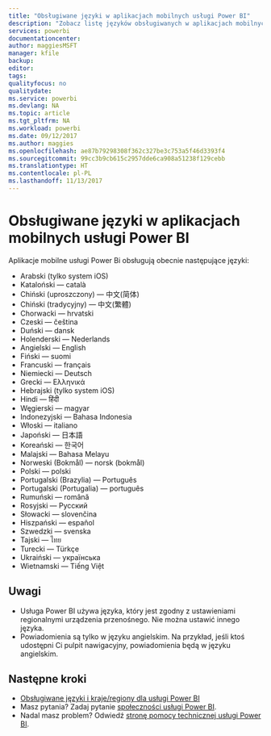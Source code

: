 ```yaml
---
title: "Obsługiwane języki w aplikacjach mobilnych usługi Power BI"
description: "Zobacz listę języków obsługiwanych w aplikacjach mobilnych usługi Power BI."
services: powerbi
documentationcenter: 
author: maggiesMSFT
manager: kfile
backup: 
editor: 
tags: 
qualityfocus: no
qualitydate: 
ms.service: powerbi
ms.devlang: NA
ms.topic: article
ms.tgt_pltfrm: NA
ms.workload: powerbi
ms.date: 09/12/2017
ms.author: maggies
ms.openlocfilehash: ae87b79298308f362c327be3c753a5f46d3393f4
ms.sourcegitcommit: 99cc3b9cb615c2957dde6ca908a51238f129cebb
ms.translationtype: HT
ms.contentlocale: pl-PL
ms.lasthandoff: 11/13/2017
---
```

# <a name="supported-languages-in-the-power-bi-mobile-apps"></a>Obsługiwane języki w aplikacjach mobilnych usługi Power BI
Aplikacje mobilne usługi Power Bi obsługują obecnie następujące języki:

* Arabski (tylko system iOS)
* Kataloński — català
* Chiński (uproszczony) — 中文(简体)
* Chiński (tradycyjny) — 中文(繁體)
* Chorwacki — hrvatski
* Czeski — čeština
* Duński — dansk
* Holenderski — Nederlands
* Angielski — English
* Fiński — suomi
* Francuski — français
* Niemiecki — Deutsch
* Grecki — Ελληνικά
* Hebrajski (tylko system iOS)
* Hindi — हिंदी
* Węgierski — magyar
* Indonezyjski — Bahasa Indonesia
* Włoski — italiano
* Japoński — 日本語
* Koreański — 한국어
* Malajski — Bahasa Melayu
* Norweski (Bokmål) — norsk (bokmål)
* Polski — polski
* Portugalski (Brazylia) — Português
* Portugalski (Portugalia) — português
* Rumuński — română
* Rosyjski — Русский
* Słowacki — slovenčina
* Hiszpański — español
* Szwedzki — svenska
* Tajski — ไทย
* Turecki — Türkçe
* Ukraiński — українська
* Wietnamski — Tiếng Việt

## <a name="notes"></a>Uwagi
* Usługa Power BI używa języka, który jest zgodny z ustawieniami regionalnymi urządzenia przenośnego. Nie można ustawić innego języka.
* Powiadomienia są tylko w języku angielskim. Na przykład, jeśli ktoś udostępni Ci pulpit nawigacyjny, powiadomienia będą w języku angielskim. 

## <a name="next-steps"></a>Następne kroki
* [Obsługiwane języki i kraje/regiony dla usługi Power BI](supported-languages-countries-regions.md)
* Masz pytania? Zadaj pytanie [społeczności usługi Power BI](http://community.powerbi.com/).
* Nadal masz problem? Odwiedź [stronę pomocy technicznej usługi Power BI](https://powerbi.microsoft.com/support/).


